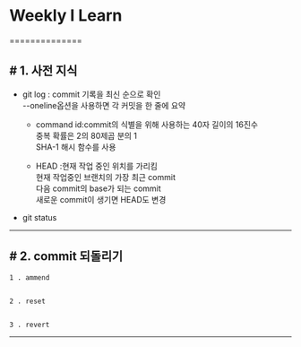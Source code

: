 # Weekly I Learn
==============
## # 1. 사전 지식   
           
- git log : commit 기록을 최신 순으로 확인     
       --oneline옵션을 사용하면 각 커밋을 한 줄에 요약    
    - command id:commit의 식별을 위해 사용하는 40자 길이의 16진수   
        중복 확률은 2의 80제곱 분의 1    
        SHA-1 해시 함수를 사용    
               
    - HEAD :현재 작업 중인 위치를 가리킴   
    현재 작업중인 브랜치의 가장 최근 commit  
    다음 commit의 base가 되는 commit   
    새로운 commit이 생기면 HEAD도 변경     


- git status

***
## # 2. commit 되돌리기     

    1 . ammend     
           

	2 . reset  
               
                    
	3 . revert
      

***
